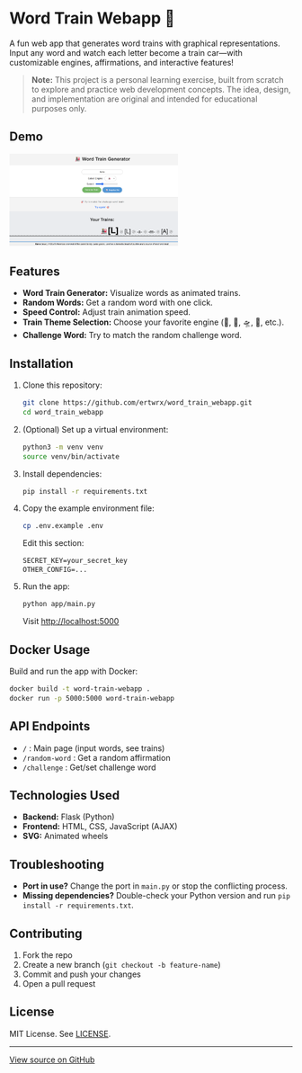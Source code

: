 # Word Train Webapp 🚂

A fun web app that generates word trains with graphical representations. Input any word and watch each letter become a train car—with customizable engines, affirmations, and interactive features!

> **Note:** This project is a personal learning exercise, built from scratch to explore and practice web development concepts. The idea, design, and implementation are original and intended for educational purposes only.

## Demo
<!-- Put your screenshot in the root folder and uncomment the line below after uploading -->
<img src="screenshot.png" alt="App Screenshot" width="300"/>

## Features

- **Word Train Generator:** Visualize words as animated trains.
- **Random Words:** Get a random word with one click.
- **Speed Control:** Adjust train animation speed.
- **Train Theme Selection:** Choose your favorite engine (🚂, 🚀, 🛸, 🚌, etc.).
- **Challenge Word:** Try to match the random challenge word.

## Installation

1. Clone this repository:
   ```bash
   git clone https://github.com/ertwrx/word_train_webapp.git
   cd word_train_webapp
   ```

2. (Optional) Set up a virtual environment:
   ```bash
   python3 -m venv venv
   source venv/bin/activate
   ```

3. Install dependencies:
   ```bash
   pip install -r requirements.txt
   ```

4. Copy the example environment file:
   ```bash
   cp .env.example .env
   ```
   Edit this section:
   ```
   SECRET_KEY=your_secret_key
   OTHER_CONFIG=...
   ```

5. Run the app:
   ```bash
   python app/main.py
   ```
   Visit [http://localhost:5000](http://localhost:5000)

## Docker Usage

Build and run the app with Docker:
```bash
docker build -t word-train-webapp .
docker run -p 5000:5000 word-train-webapp
```

## API Endpoints

- `/` : Main page (input words, see trains)
- `/random-word` : Get a random affirmation
- `/challenge` : Get/set challenge word

## Technologies Used

- **Backend:** Flask (Python)
- **Frontend:** HTML, CSS, JavaScript (AJAX)
- **SVG:** Animated wheels

## Troubleshooting

- **Port in use?** Change the port in `main.py` or stop the conflicting process.
- **Missing dependencies?** Double-check your Python version and run `pip install -r requirements.txt`.

## Contributing

1. Fork the repo
2. Create a new branch (`git checkout -b feature-name`)
3. Commit and push your changes
4. Open a pull request

## License

MIT License. See [LICENSE](LICENSE).

---

[View source on GitHub](https://github.com/ertwrx/word_train_webapp)

